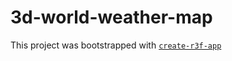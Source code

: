 # 3d-world-weather-map

This project was bootstrapped with [`create-r3f-app`](https://github.com/utsuboco/create-r3f-app)